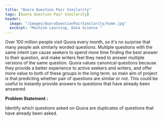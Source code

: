 ```yaml
---
title: "Quora Question Pair Similarity"
tags: [Quora Question Pair Similarity]
header:
  image: "/images/QuoraQuestionPairSimilarity/home.jpg"
  excerpt: "Machine Learning, Data Science "
---
```


Over 100 million people visit Quora every month, so it's no surprise that many
people ask similarly worded questions. Multiple questions with the same intent
can cause seekers to spend more time finding the best answer to their question,
and make writers feel they need to answer multiple versions of the same question.
Quora values canonical questions because they provide a better experience to
active seekers and writers, and offer more value to both of these groups in the
long term. so main aim of project is that predicting whether pair of questions
are similar or not. This could be useful to instantly provide answers to
questions that have already been answered.

**Problem Statement :**

Identify which questions asked on Quora are duplicates of questions that have
already been asked.
